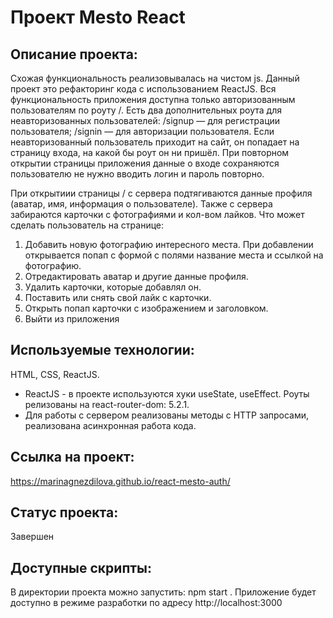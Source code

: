 # Проект Mesto React
## Описание проекта:
Схожая функциональность реализовывалась на чистом js. Данный проект это рефакторинг кода с использованием ReactJS.
Вся функциональность приложения доступна только авторизованным пользователям по роуту /. Есть два дополнительных роута для неавторизованных пользователей:
    /signup — для регистрации пользователя;
    /signin — для авторизации пользователя.
 Если неавторизованный пользователь приходит на сайт, он попадает на страницу входа, на какой бы роут он ни пришёл.
 При повторном открытии страницы приложения данные о входе сохраняются пользователю не нужно вводить логин и пароль повторно.

При открытиии страницы / с сервера подтягиваются данные профиля (аватар, имя, информация о пользователе). Также с сервера забираются карточки с фотографиями и кол-вом лайков.
Что может сделать пользователь на странице:
1. Добавить новую фотографию интересного места. При добавлении открывается попап с формой с полями название места и ссылкой на фотографию.
2. Отредактировать аватар и другие данные профиля.
3. Удалить карточки, которые добавлял он.
4. Поставить или снять свой лайк с карточки.
5. Открыть попап карточки с изображением и заголовком.
6. Выйти из приложения

## Используемые технологии:
HTML, CSS, ReactJS.
+ ReactJS - в проекте используются хуки useState, useEffect. Роуты релизованы на react-router-dom: 5.2.1.
+ Для работы с сервером реализованы методы с HTTP запросами, реализована асинхронная работа кода.

## Ссылка на проект:
 https://marinagnezdilova.github.io/react-mesto-auth/

## Статус проекта:
Завершен

## Доступные скрипты:
В директории проекта можно запустить: npm start .
Приложение будет доступно в режиме разработки по адресу http://localhost:3000



